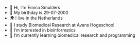 - 👋 Hi, I’m Emma Smulders
- :birthday: My birthday is 29-07-2000
- :earth_africa: I live in the Netherlands
- :school: I study Biomedical Research at Avans Hogeschool
- 👀 I’m interested in bioinformatics
- 🌱 I’m currently learning biomedical research and programming

<!---
xEmz/xEmz is a ✨ special ✨ repository because its `README.md` (this file) appears on your GitHub profile.
You can click the Preview link to take a look at your changes.
--->
